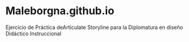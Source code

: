 # Maleborgna.github.io
Ejercicio de Práctica deArticulate Storyline para la Diplomatura en diseño Didáctico Instruccional
